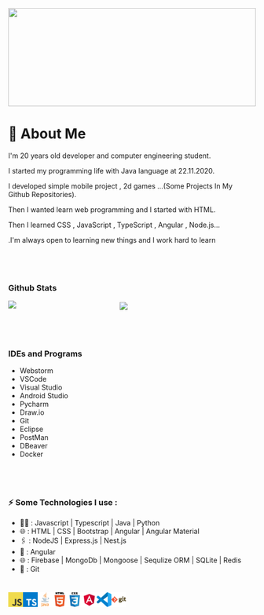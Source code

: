 
<img align="center" width="100%" height="200px" src="https://steamuserimages-a.akamaihd.net/ugc/90473762276794014/D62EEEC2C9AD9E4CBA7A6F01B568CA8C847D8BDA/" />

# 🌱 About Me

  I'm 20 years old developer and computer engineering student.
  
  I started my programming life with Java language at 22.11.2020.
  
  I developed simple mobile project , 2d games ...(Some Projects In My Github Repositories).
  
  Then I wanted learn web programming and I started with HTML.
  
  Then I learned CSS , JavaScript , TypeScript , Angular , Node.js...
  
  .I'm always open to learning new things and I work hard to learn
#   
 
<br />
   
### Github Stats
   
  <img align="left" width="45%" height="auto" src="https://github-readme-stats.vercel.app/api/top-langs?username=AlperenErgul&show_icons=true&locale=en&layout=compact&theme=react&line_height=40" />
   
   <img align="center" width="50%" height="auto" src="https://github-readme-stats-sigma-five.vercel.app/api?username=AlperenErgul&show_icons=true&include_all_commits=true&count_private=true&theme=react&line_height=40" />

  #
  <br />
 
   
   
  
   ### IDEs and Programs
   
   - Webstorm
   - VSCode
   - Visual Studio
   - Android Studio
   - Pycharm
   - Draw.io
   - Git
   - Eclipse
   - PostMan
   - DBeaver
   - Docker
   
  
 #
 <br />
 
### ⚡ Some Technologies I use  :
- 🧑‍💻 : Javascript | Typescript | Java | Python
- 🌐 : HTML | CSS | Bootstrap | Angular | Angular Material 
- 🖇️ : NodeJS | Express.js | Nest.js
- 📱 : Angular
- 🌐 : Firebase | MongoDb | Mongoose | Sequlize ORM | SQLite | Redis
- 💽 : Git

#

 <img align="left" alt="JavaScript" width="30px" src="https://raw.githubusercontent.com/github/explore/80688e429a7d4ef2fca1e82350fe8e3517d3494d/topics/javascript/javascript.png" />
 
 <img align="left" alt="HTML" width="30px" src="https://raw.githubusercontent.com/github/explore/80688e429a7d4ef2fca1e82350fe8e3517d3494d/topics/typescript/typescript.png"/>
  
 
<img align="left" alt="HTML" width="30px" src="https://raw.githubusercontent.com/github/explore/80688e429a7d4ef2fca1e82350fe8e3517d3494d/topics/java/java.png"/>
 

<img align="left" alt="HTML" width="30px" src="https://raw.githubusercontent.com/github/explore/80688e429a7d4ef2fca1e82350fe8e3517d3494d/topics/html/html.png"/>

<img align="left" alt="CSS3" width="30px" src="https://raw.githubusercontent.com/github/explore/80688e429a7d4ef2fca1e82350fe8e3517d3494d/topics/css/css.png" />
 
<img align="left" alt="JavaScript" width="30px" src="https://raw.githubusercontent.com/github/explore/80688e429a7d4ef2fca1e82350fe8e3517d3494d/topics/angular/angular.png" />


   
   
  
 
 <img align="left" alt="JavaScript" width="30px" src="https://raw.githubusercontent.com/github/explore/80688e429a7d4ef2fca1e82350fe8e3517d3494d/topics/visual-studio-code/visual-studio-code.png" />

  <img align="left" alt="Git" width="30px" src="https://raw.githubusercontent.com/github/explore/80688e429a7d4ef2fca1e82350fe8e3517d3494d/topics/git/git.png" />
